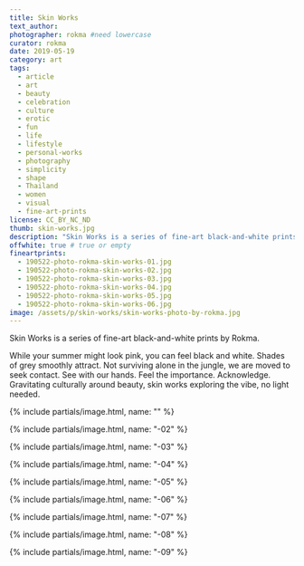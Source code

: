 ```yaml
---
title: Skin Works
text_author:
photographer: rokma #need lowercase
curator: rokma
date: 2019-05-19
category: art
tags:
  - article
  - art
  - beauty
  - celebration
  - culture
  - erotic
  - fun
  - life
  - lifestyle
  - personal-works
  - photography
  - simplicity
  - shape
  - Thailand
  - women
  - visual
  - fine-art-prints
license: CC_BY_NC_ND
thumb: skin-works.jpg
description: "Skin Works is a series of fine-art black-and-white prints by Rokma. While your summer might look pink, you can feel black and white. Shades of grey smoothly attract. Not surviving alone in the jungle, we are moved to seek contact. See with our hands. Feel the importance. Acknowledge. Culturally gravitating around beauty, skin works exploring the vibe, no light needed."
offwhite: true # true or empty
fineartprints:
  - 190522-photo-rokma-skin-works-01.jpg
  - 190522-photo-rokma-skin-works-02.jpg
  - 190522-photo-rokma-skin-works-03.jpg
  - 190522-photo-rokma-skin-works-04.jpg
  - 190522-photo-rokma-skin-works-05.jpg
  - 190522-photo-rokma-skin-works-06.jpg
image: /assets/p/skin-works/skin-works-photo-by-rokma.jpg
---
```


Skin Works is a series of fine-art black-and-white prints by Rokma.

While your summer might look pink, you can feel black and white. Shades of grey smoothly attract. Not surviving alone in the jungle, we are moved to seek contact. See with our hands. Feel the importance. Acknowledge. Gravitating culturally around beauty, skin works exploring the vibe, no light needed.

{% include partials/image.html, name: "" %}

{% include partials/image.html, name: "-02" %}

{% include partials/image.html, name: "-03" %}

{% include partials/image.html, name: "-04" %}

{% include partials/image.html, name: "-05" %}

{% include partials/image.html, name: "-06" %}

{% include partials/image.html, name: "-07" %}

{% include partials/image.html, name: "-08" %}

{% include partials/image.html, name: "-09" %}
